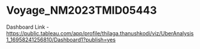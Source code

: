 # Voyage_NM2023TMID05443
Dashboard Link - https://public.tableau.com/app/profile/thilaga.thanushkodi/viz/UberAnalysis1_16958241256810/Dashboard1?publish=yes
